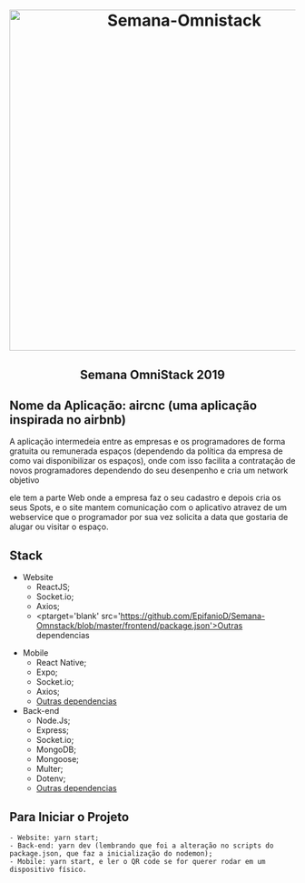 <h1 align="center">
    <img alt="Semana-Omnistack" src="https://carloshayashi.com/wp-content/uploads/2019/10/AirCnC-1024x627.jpg" width="600px" />
</h1>

<h2 align='center'>
    Semana OmniStack 2019
</h2>

## Nome da Aplicação: aircnc (uma aplicação inspirada no airbnb)

A aplicação intermedeia entre as empresas e os programadores de forma gratuita ou remunerada espaços (dependendo da política da empresa de como vai disponibilizar os espaços), onde com isso facilita a contratação de novos programadores dependendo do seu desenpenho e cria um network objetivo 

ele tem a parte Web onde a empresa faz o seu cadastro e depois cria os seus Spots, e o site mantem comunicação com o aplicativo atravez de um webservice que o programador por sua vez solicita a data que gostaria de alugar ou visitar o espaço.

## Stack

- Website
    - ReactJS;
    - Socket.io;
    - Axios;
    - <ptarget='blank' src='https://github.com/EpifanioD/Semana-Omnstack/blob/master/frontend/package.json'>Outras dependencias</p>
- Mobile
    - React Native;
    - Expo;
    - Socket.io;
    - Axios;
    - [Outras dependencias](https://github.com/EpifanioD/Semana-Omnstack/blob/master/mobile/package.json)
- Back-end
    - Node.Js;
    - Express;
    - Socket.io;
    - MongoDB;
    - Mongoose;
    - Multer;
    - Dotenv;
    - [Outras dependencias](https://github.com/EpifanioD/Semana-Omnstack/blob/master/backend/package.json)
    
## Para Iniciar o Projeto

    - Website: yarn start;
    - Back-end: yarn dev (lembrando que foi a alteração no scripts do package.json, que faz a inicialização do nodemon);
    - Mobile: yarn start, e ler o QR code se for querer rodar em um dispositivo físico. 
